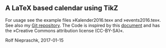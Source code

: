 ## A LaTeX based calendar using TikZ

For usage see the example files »Kalender2016.tex« and »events2016.tex«. See also my [Git repository](https://github.com/rolfn/kalenderRN). The Code is inspired by this [document](http://www.texample.net/tikz/examples/a-calender-for-doublesided-din-a4/) and has the »Creative Commons attribution license (CC-BY-SA)«.

Rolf Niepraschk, 2017-01-15
